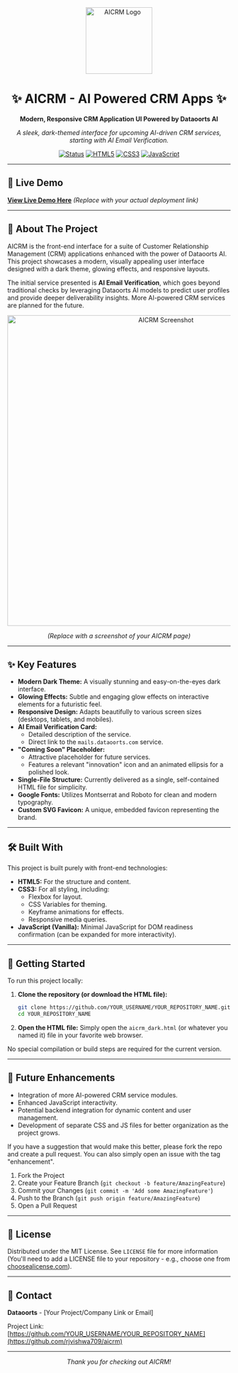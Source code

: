 <div align="center">
  <img src="YOUR_LOGO_URL_HERE_OR_REMOVE_THIS" alt="AICRM Logo" width="150"/>
  <h1>✨ AICRM - AI Powered CRM Apps ✨</h1>
  <p>
    <strong>Modern, Responsive CRM Application UI Powered by Dataoorts AI</strong>
  </p>
  <p>
    <em>A sleek, dark-themed interface for upcoming AI-driven CRM services, starting with AI Email Verification.</em>
  </p>
  <p>
    <!-- Optional Badges: replace # with actual links or remove if not needed -->
    <a href="#"><img src="https://img.shields.io/badge/status-development-yellowgreen?style=for-the-badge" alt="Status"/></a>
    <a href="#"><img src="https://img.shields.io/badge/HTML5-E34F26?style=for-the-badge&logo=html5&logoColor=white" alt="HTML5"/></a>
    <a href="#"><img src="https://img.shields.io/badge/CSS3-1572B6?style=for-the-badge&logo=css3&logoColor=white" alt="CSS3"/></a>
    <a href="#"><img src="https://img.shields.io/badge/JavaScript-F7DF1E?style=for-the-badge&logo=javascript&logoColor=black" alt="JavaScript"/></a>
  </p>
</div>

---

## 🚀 Live Demo

[**View Live Demo Here**](YOUR_LIVE_DEMO_URL_HERE) <em>(Replace with your actual deployment link)</em>

---

## 🌟 About The Project

AICRM is the front-end interface for a suite of Customer Relationship Management (CRM) applications enhanced with the power of Dataoorts AI. This project showcases a modern, visually appealing user interface designed with a dark theme, glowing effects, and responsive layouts.

The initial service presented is **AI Email Verification**, which goes beyond traditional checks by leveraging Dataoorts AI models to predict user profiles and provide deeper deliverability insights. More AI-powered CRM services are planned for the future.

<div align="center">
  <img src="YOUR_SCREENSHOT_URL_HERE" alt="AICRM Screenshot" width="700"/>
  <p><em>(Replace with a screenshot of your AICRM page)</em></p>
</div>

---

## ✨ Key Features

*   **Modern Dark Theme:** A visually stunning and easy-on-the-eyes dark interface.
*   **Glowing Effects:** Subtle and engaging glow effects on interactive elements for a futuristic feel.
*   **Responsive Design:** Adapts beautifully to various screen sizes (desktops, tablets, and mobiles).
*   **AI Email Verification Card:**
    *   Detailed description of the service.
    *   Direct link to the `mails.dataoorts.com` service.
*   **"Coming Soon" Placeholder:**
    *   Attractive placeholder for future services.
    *   Features a relevant "innovation" icon and an animated ellipsis for a polished look.
*   **Single-File Structure:** Currently delivered as a single, self-contained HTML file for simplicity.
*   **Google Fonts:** Utilizes Montserrat and Roboto for clean and modern typography.
*   **Custom SVG Favicon:** A unique, embedded favicon representing the brand.

---

## 🛠️ Built With

This project is built purely with front-end technologies:

*   **HTML5:** For the structure and content.
*   **CSS3:** For all styling, including:
    *   Flexbox for layout.
    *   CSS Variables for theming.
    *   Keyframe animations for effects.
    *   Responsive media queries.
*   **JavaScript (Vanilla):** Minimal JavaScript for DOM readiness confirmation (can be expanded for more interactivity).

---

## 🚀 Getting Started

To run this project locally:

1.  **Clone the repository (or download the HTML file):**
    ```bash
    git clone https://github.com/YOUR_USERNAME/YOUR_REPOSITORY_NAME.git
    cd YOUR_REPOSITORY_NAME
    ```
2.  **Open the HTML file:**
    Simply open the `aicrm_dark.html` (or whatever you named it) file in your favorite web browser.

No special compilation or build steps are required for the current version.

---

## 🔮 Future Enhancements

*   Integration of more AI-powered CRM service modules.
*   Enhanced JavaScript interactivity.
*   Potential backend integration for dynamic content and user management.
*   Development of separate CSS and JS files for better organization as the project grows.

If you have a suggestion that would make this better, please fork the repo and create a pull request. You can also simply open an issue with the tag "enhancement".

1.  Fork the Project
2.  Create your Feature Branch (`git checkout -b feature/AmazingFeature`)
3.  Commit your Changes (`git commit -m 'Add some AmazingFeature'`)
4.  Push to the Branch (`git push origin feature/AmazingFeature`)
5.  Open a Pull Request

---

## 📄 License

Distributed under the MIT License. See `LICENSE` file for more information (You'll need to add a LICENSE file to your repository - e.g., choose one from [choosealicense.com](https://choosealicense.com/)).

---

## 📧 Contact

**Dataoorts** - [Your Project/Company Link or Email]

Project Link: [https://github.com/YOUR_USERNAME/YOUR_REPOSITORY_NAME](https://github.com/rjvishwa709/aicrm)

---

<div align="center">
  <p><em>Thank you for checking out AICRM!</em></p>
</div>
